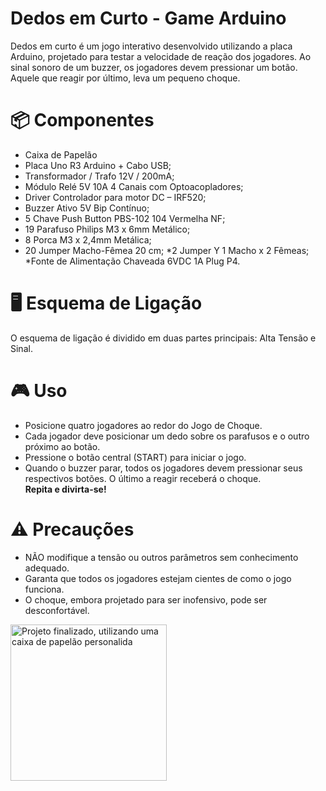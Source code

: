 <h1>Dedos em Curto - Game Arduino</h1>
Dedos em curto é um jogo interativo desenvolvido utilizando a placa Arduino, projetado para testar a velocidade de reação dos jogadores. Ao sinal sonoro de um buzzer, os jogadores devem pressionar um botão. Aquele que reagir por último, leva um pequeno choque.
<br>

<h1>📦 Componentes</h1>

* Caixa de Papelão
* Placa Uno R3 Arduino + Cabo USB;
* Transformador / Trafo 12V / 200mA;
* Módulo Relé 5V 10A 4 Canais com Optoacopladores;
* Driver Controlador para motor DC – IRF520;
* Buzzer Ativo 5V Bip Contínuo;
* 5 Chave Push Button PBS-102 104 Vermelha NF;
* 19 Parafuso Philips M3 x 6mm Metálico;
* 8 Porca M3 x 2,4mm Metálica;
* 20 Jumper Macho-Fêmea 20 cm;
*2 Jumper Y 1 Macho x 2 Fêmeas;
*Fonte de Alimentação Chaveada 6VDC 1A Plug P4.

<h1>🖥 Esquema de Ligação</h1>
O esquema de ligação é dividido em duas partes principais: Alta Tensão e Sinal.

<h1>🎮 Uso</h1>

* Posicione quatro jogadores ao redor do Jogo de Choque.
* Cada jogador deve posicionar um dedo sobre os parafusos e o outro próximo ao botão.
* Pressione o botão central (START) para iniciar o jogo.
* Quando o buzzer parar, todos os jogadores devem pressionar seus respectivos botões. O último a reagir receberá o choque. <br>
<strong>Repita e divirta-se!</strong>

<h1> ⚠️ Precauções </h1>

* NÃO modifique a tensão ou outros parâmetros sem conhecimento adequado.
* Garanta que todos os jogadores estejam cientes de como o jogo funciona.
* O choque, embora projetado para ser inofensivo, pode ser desconfortável.

<img src="https://i.imgur.com/vCP1dcq.jpg" alt="Projeto finalizado, utilizando uma caixa de papelão personalida" width='250px'>
